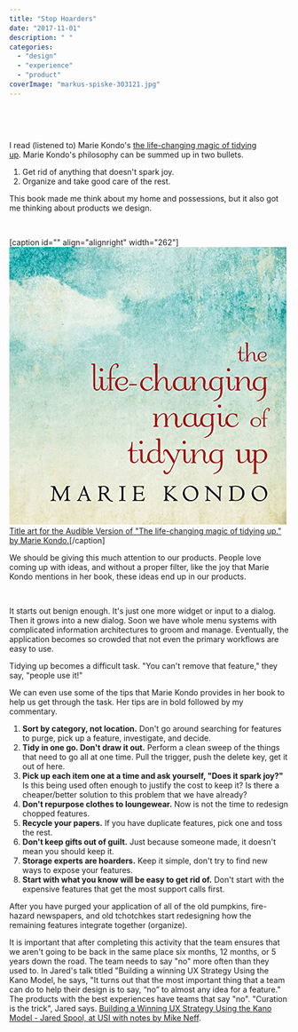 ```yaml
---
title: "Stop Hoarders"
date: "2017-11-01"
description: " "
categories: 
  - "design"
  - "experience"
  - "product"
coverImage: "markus-spiske-303121.jpg"
---
```


 

 

I read (listened to) Marie Kondo's [the life-changing magic of tidying up](https://www.audible.com/pd/Self-Development/The-Life-Changing-Magic-of-Tidying-Up-Audiobook/B00RC3M6OG). Marie Kondo's philosophy can be summed up in two bullets.

1. Get rid of anything that doesn't spark joy.
2. Organize and take good care of the rest.

This book made me think about my home and possessions, but it also got me thinking about products we design.

 

\[caption id="" align="alignright" width="262"\][![The Life-Changing Magic of Tidying Up cover art](./images/61nBw77qi6L._SL500_.jpg)](https://www.audible.com/pd/Self-Development/The-Life-Changing-Magic-of-Tidying-Up-Audiobook/B00RC3M6OG) [Title art for the Audible Version of "The life-changing magic of tidying up." by Marie Kondo.](https://www.audible.com/pd/Self-Development/The-Life-Changing-Magic-of-Tidying-Up-Audiobook/B00RC3M6OG)\[/caption\]

We should be giving this much attention to our products. People love coming up with ideas, and without a proper filter, like the joy that Marie Kondo mentions in her book, these ideas end up in our products.

 

It starts out benign enough. It's just one more widget or input to a dialog. Then it grows into a new dialog. Soon we have whole menu systems with complicated information architectures to groom and manage. Eventually, the application becomes so crowded that not even the primary workflows are easy to use.

Tidying up becomes a difficult task. "You can't remove that feature," they say, "people use it!"

We can even use some of the tips that Marie Kondo provides in her book to help us get through the task. Her tips are in bold followed by my commentary.

1. **Sort by category, not location.** Don't go around searching for features to purge, pick up a feature, investigate, and decide.
2. **Tidy in one go. Don't draw it out.** Perform a clean sweep of the things that need to go all at one time. Pull the trigger, push the delete key, get it out of here.
3. **Pick up each item one at a time and ask yourself, "Does it spark joy?"** Is this being used often enough to justify the cost to keep it? Is there a cheaper/better solution to this problem that we have already?
4. **Don't repurpose clothes to loungewear.** Now is not the time to redesign chopped features.
5. **Recycle your papers.** If you have duplicate features, pick one and toss the rest.
6. **Don't keep gifts out of guilt.** Just because someone made, it doesn't mean you should keep it.
7. **Storage experts are hoarders.** Keep it simple, don't try to find new ways to expose your features.
8. **Start with what you know will be easy to get rid of.** Don't start with the expensive features that get the most support calls first.

After you have purged your application of all of the old pumpkins, fire-hazard newspapers, and old tchotchkes start redesigning how the remaining features integrate together (organize).

It is important that after completing this activity that the team ensures that we aren't going to be back in the same place six months, 12 months, or 5 years down the road. The team needs to say "no" more often than they used to. In Jared's talk titled "Building a winning UX Strategy Using the Kano Model, he says, "It turns out that the most important thing that a team can do to help their design is to say, “no” to almost any idea for a feature." The products with the best experiences have teams that say "no". "Curation is the trick", Jared says. [Building a Winning UX Strategy Using the Kano Model - Jared Spool, at USI with notes by Mike Neff](https://medium.com/follow-along/annotations-on-building-a-winning-ux-strategy-using-the-kano-model-jared-spool-at-usi-958da363ec4d).
